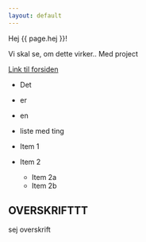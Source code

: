 ```yaml
---
layout: default
---
```



Hej {{ page.hej }}!

Vi skal se, om dette virker.. Med project

[Link til forsiden](index.html)

* Det
* er
* en
* liste med ting

* Item 1
* Item 2
  * Item 2a
  * Item 2b

## OVERSKRIFTTT

sej overskrift
